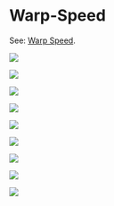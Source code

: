 # Warp-Speed

See: [Warp Speed](https://github.com/silky/fashion/issues/143).

![](images/a.png)
  
![](images/b.png)

![](images/c.png)

![](images/d.png)

![](images/e.png)

![](images/f.png)

![](images/g.png)

![](images/h.png)

![](images/i.png)

